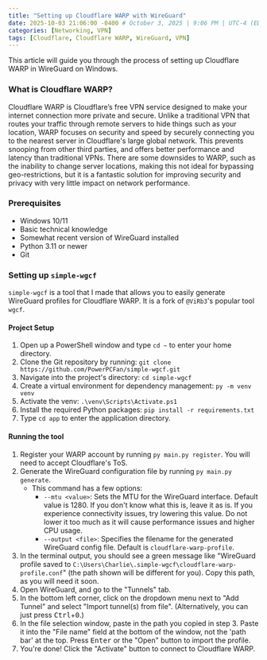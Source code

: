 ```yaml
---
title: "Setting up Cloudflare WARP with WireGuard"
date: 2025-10-03 21:06:00 -0400 # October 3, 2025 | 9:06 PM | UTC-4 (EDT)
categories: [Networking, VPN]
tags: [Cloudflare, Cloudflare WARP, WireGuard, VPN]
---
```


This article will guide you through the process of setting up Cloudflare WARP in WireGuard on Windows.

### What is Cloudflare WARP?

Cloudflare WARP is Cloudflare’s free VPN service designed to make your internet connection more private and secure. Unlike a traditional VPN that routes your traffic through remote servers to hide things such as your location, WARP focuses on security and speed by securely connecting you to the nearest server in Cloudflare's large global network. This prevents snooping from other third parties, and offers better performance and latency than traditional VPNs. There are some downsides to WARP, such as the inability to change server locations, making this not ideal for bypassing geo-restrictions, but it is a fantastic solution for improving security and privacy with very little impact on network performance.

### Prerequisites
- Windows 10/11
- Basic technical knowledge
- Somewhat recent version of WireGuard installed
- Python 3.11 or newer
- Git

### Setting up `simple-wgcf`
`simple-wgcf` is a tool that I made that allows you to easily generate WireGuard profiles for Cloudflare WARP. It is a fork of `@ViRb3`'s popular tool `wgcf`.

#### Project Setup
1. Open up a PowerShell window and type `cd ~` to enter your home directory.
2. Clone the Git repository by running: `git clone https://github.com/PowerPCFan/simple-wgcf.git`
3. Navigate into the project's directory: `cd simple-wgcf`
4. Create a virtual environment for dependency management: `py -m venv venv`
5. Activate the venv: `.\venv\Scripts\Activate.ps1`
6. Install the required Python packages: `pip install -r requirements.txt`
7. Type `cd app` to enter the application directory.

#### Running the tool
1. Register your WARP account by running `py main.py register`. You will need to accept Cloudflare's ToS.
2. Generate the WireGuard configuration file by running `py main.py generate`.
    - This command has a few options:
        - `--mtu <value>`: Sets the MTU for the WireGuard interface. Default value is 1280. If you don't know what this is, leave it as is. If you experience connectivity issues, try lowering this value. Do not lower it too much as it will cause performance issues and higher CPU usage.
        - `--output <file>`: Specifies the filename for the generated WireGuard config file. Default is `cloudflare-warp-profile`.
3. In the terminal output, you should see a green message like "WireGuard profile saved to `C:\Users\Charlie\.simple-wgcf\cloudflare-warp-profile.conf`" (the path shown will be different for you). Copy this path, as you will need it soon.
3. Open WireGuard, and go to the "Tunnels" tab.
4. In the bottom left corner, click on the dropdown menu next to "Add Tunnel" and select "Import tunnel(s) from file". (Alternatively, you can just press <kbd>Ctrl</kbd>+<kbd>0</kbd>.)
5. In the file selection window, paste in the path you copied in step 3. Paste it into the "File name" field at the bottom of the window, not the 'path bar' at the top. Press <kbd>Enter</kbd> or the "Open" button to import the profile.
6. You're done! Click the "Activate" button to connect to Cloudflare WARP.